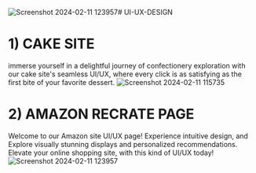 ![Screenshot 2024-02-11 123957](https://github.com/yadnitagedam/UI-UX-DESIGN/assets/149067592/3d32c443-b075-4c4e-bf3b-ab4e8d976db1)# UI-UX-DESIGN

# 1) CAKE SITE
immerse yourself in a delightful journey of confectionery exploration with our cake site's seamless UI/UX, where every click is as satisfying as the first bite of your favorite dessert.
![Screenshot 2024-02-11 115735](https://github.com/yadnitagedam/UI-UX-DESIGN/assets/149067592/5310fed8-ce06-4987-9304-ac67f58cc6e4)

# 2) AMAZON RECRATE PAGE
Welcome to our Amazon site UI/UX page! Experience  intuitive design, and Explore visually stunning displays and personalized recommendations. Elevate your online shopping site, with this kind of UI/UX today!
![Screenshot 2024-02-11 123957](https://github.com/yadnitagedam/UI-UX-DESIGN/assets/149067592/c7bdcfcc-61d2-4da9-a303-3bfd58371fd7)
